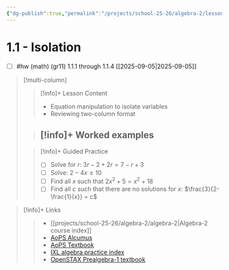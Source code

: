 ```yaml
---
{"dg-publish":true,"permalink":"/projects/school-25-26/algebra-2/lessons/alg2-1-1-isolation/","title":"1.1 - Isolation"}
---
```



#  1.1 - Isolation


- [ ] #hw (math) (gr11) 1.1.1 through 1.1.4 [[2025-09-05\|2025-09-05]]  

> [!multi-column]
>> [!info]+ Lesson Content
>> 
>> - Equation manipulation to isolate variables 
>> - Reviewing two-column format 
>
>> [!info]+ Worked examples
>> - 
>
>> [!info]+ Guided Practice
>> 
>>  - [ ] Solve for $r$: $3r - 2 +2r = 7 - r + 3$  
>>  - [ ] Solve: $2-4x \ge 10$  
>>  - [ ] Find all $x$ such that $2x^2 +5 = x^2 +18$  
>>  - [ ] Find all $c$ such that there are no solutions for $x$: $\frac{3}{2-\frac{1}{x}} = c$  

> [!info]+ Links
>> - [[projects/school-25-26/algebra-2/algebra-2\|Algebra-2 course index]]
>> - [AoPS Alcumus](https://artofproblemsolving.com/teacher/students)
>> - [AoPS Textbook](https://artofproblemsolving.com/ebooks/intermediate-algebra-ebook/c0toc)
>> - [IXL algebra practice index](https://www.ixl.com/math/algebra-2)
>> - [OpenSTAX Prealgebra-1 textbook](https://openstax.org/details/books/intermediate-algebra-2e) 

